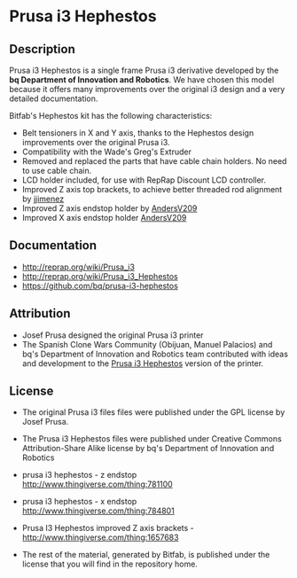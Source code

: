 # Prusa i3 Hephestos

## Description

Prusa i3 Hephestos is a single frame Prusa i3 derivative developed by the **bq Department of Innovation and Robotics**. We have chosen this model because it offers many improvements over the original i3 design and a very detailed documentation.

Bitfab's Hephestos kit has the following characteristics:

* Belt tensioners in X and Y axis, thanks to the Hephestos design improvements over the original Prusa i3.
* Compatibility with the Wade's Greg's Extruder
* Removed and replaced the parts that have cable chain holders. No need to use cable chain.
* LCD holder included, for use with RepRap Discount LCD controller.
* Improved Z axis top brackets, to achieve better threaded rod alignment by [jjimenez](http://www.thingiverse.com/thing:1657683)
* Improved Z axis endstop holder by [AndersV209](http://www.thingiverse.com/thing:781100)
* Improved X axis endstop holder [AndersV209](http://www.thingiverse.com/thing:784801)


## Documentation

* http://reprap.org/wiki/Prusa_i3
* http://reprap.org/wiki/Prusa_i3_Hephestos
* https://github.com/bq/prusa-i3-hephestos


## Attribution

* Josef Prusa designed the original Prusa i3 printer
* The Spanish Clone Wars Community (Obijuan, Manuel Palacios) and bq's Department of Innovation and Robotics team contributed with ideas and development to the [Prusa i3 Hephestos](https://github.com/bq/prusa-i3-hephestos) version of the printer.



## License

* The original Prusa i3 files files were published under the GPL license by Josef Prusa.
* The Prusa i3 Hephestos files were published under Creative Commons Attribution-Share Alike license by bq's Department of Innovation and Robotics

* prusa i3 hephestos - z endstop http://www.thingiverse.com/thing:781100
* prusa i3 hephestos - x endstop http://www.thingiverse.com/thing:784801
* Prusa I3 Hephestos improved Z axis brackets - http://www.thingiverse.com/thing:1657683


* The rest of the material, generated by Bitfab, is published under the license that you will find in the repository home.

